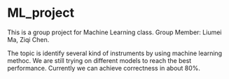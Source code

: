 # ML_project
This is a group project for Machine Learning class.
Group Member: Liumei Ma, Ziqi Chen.

The topic is identify several kind of instruments by using machine learning methoc.
We are still trying on different models to reach the best performance.
Currently we can achieve correctness in about 80%.
